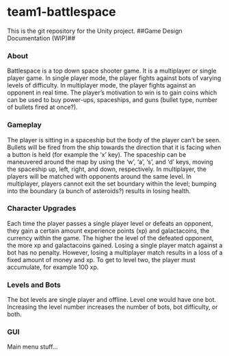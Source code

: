 # team1-battlespace
This is the git repository for the Unity project.
##Game Design Documentation (WIP)##
### About ###

Battlespace is a top down space shooter game. It is a multiplayer or single player game. In single player mode, the player fights against bots of varying levels of difficulty. In multiplayer mode, the player fights against an opponent in real time. The player’s motivation to win is to gain coins which can be used to buy power-ups, spaceships, and guns (bullet type, number of bullets fired at once?). 

### Gameplay ###

The player is sitting in a spaceship but the body of the player can’t be seen. Bullets will be fired from the ship towards the direction that it is facing when a button is held (for example the ‘x’ key). The spaceship can be maneuvered around the map by using the ‘w’, ‘a’, ‘s’, and ‘d’ keys, moving the spaceship up, left, right, and down, respectively. In multiplayer, the players will be matched with opponents around the same level. In multiplayer, players cannot exit the set boundary within the level; bumping into the boundary (a bunch of asteroids?) results in losing health. 

### Character Upgrades ###

Each time the player passes a single player level or defeats an opponent, they gain a certain amount experience points (xp) and galactacoins, the currency within the game. The higher the level of the defeated opponent, the more xp and galactacoins gained. Losing a single player match against a bot has no penalty. However, losing a multiplayer match results in a loss of a fixed amount of money and xp. To get to level two, the player must accumulate, for example 100 xp. 

### Levels and Bots ###

The bot levels are single player and offline. Level one would have one bot. Increasing the level number increases the number of bots, bot difficulty, or both. 

### GUI ###

Main menu stuff…
